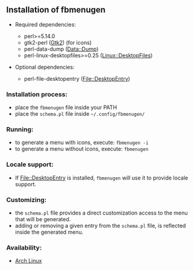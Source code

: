 ## Installation of fbmenugen

* Required dependencies:

    - perl>=5.14.0
    - gtk2-perl ([Gtk2](https://metacpan.org/pod/Gtk2)) (for icons)
    - perl-data-dump ([Data::Dump](https://metacpan.org/pod/Data::Dump))
    - perl-linux-desktopfiles>=0.25 ([Linux::DesktopFiles](https://metacpan.org/pod/Linux::DesktopFiles))

* Optional dependencies:
    - perl-file-desktopentry ([File::DesktopEntry](https://metacpan.org/pod/File::DesktopEntry))

### Installation process:

- place the `fbmenugen` file inside your PATH
- place the `schema.pl` file inside `~/.config/fbmenugen/`

### Running:

- to generate a menu with icons, execute: `fbmenugen -i`
- to generate a menu without icons, execute: `fbmenugen`

### Locale support:

- If [File::DesktopEntry](https://metacpan.org/pod/File::DesktopEntry) is installed, `fbmenugen` will use it to provide locale support.

### Customizing:

- the `schema.pl` file provides a direct customization access to the menu that will be generated.
- adding or removing a given entry from the `schema.pl` file, is reflected inside the generated menu.

### Availability:

- [Arch Linux](https://aur.archlinux.org/packages/fbmenugen/)
